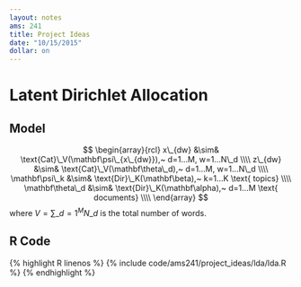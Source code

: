 ```yaml
---
layout: notes
ams: 241
title: Project Ideas
date: "10/15/2015"
dollar: on
---
```


# Latent Dirichlet Allocation

## Model
$$ \begin{array}{rcl}
   x\_{dw} &\sim& \text{Cat}\_V(\mathbf\psi\_{x\_{dw}}),~ d=1...M, w=1...N\_d \\\\
   z\_{dw} &\sim& \text{Cat}\_V(\mathbf\theta\_d),~ d=1...M, w=1...N\_d \\\\
   \mathbf\psi\_k   &\sim& \text{Dir}\_K(\mathbf\beta),~ k=1...K \text{ topics} \\\\
   \mathbf\theta\_d &\sim& \text{Dir}\_K(\mathbf\alpha),~ d=1...M \text{ documents} \\\\
\end{array} $$
where $V = \sum\_{d=1}^{M}N\_d$ is the total number of words.

## R Code
{% highlight R linenos %}
  {% include code/ams241/project_ideas/lda/lda.R %}
{% endhighlight %}

